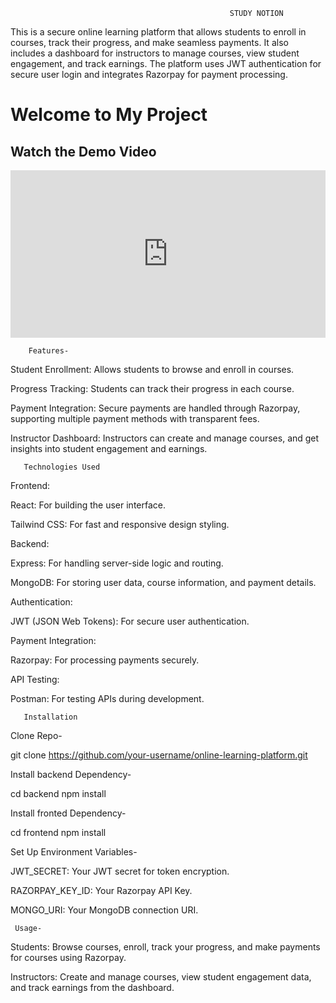                                                      STUDY NOTION
                                                     
This is a secure online learning platform that allows students to enroll in courses, track their progress, and make seamless payments. It also includes a dashboard for instructors to manage courses, view student engagement, and track earnings. The platform uses JWT authentication for secure user login and integrates Razorpay for payment processing.

# Welcome to My Project

## Watch the Demo Video

<div style="padding:53.13% 0 0 0;position:relative;">
  <iframe src="https://player.vimeo.com/video/1063066462?badge=0&amp;autopause=0&amp;player_id=0&amp;app_id=58479" frameborder="0" allow="autoplay=1; fullscreen; picture-in-picture; clipboard-write; encrypted-media" style="position:absolute;top:0;left:0;width:100%;height:100%;" title="video"></iframe>
</div>
<script src="https://player.vimeo.com/api/player.js"></script>



        Features-
        
Student Enrollment: Allows students to browse and enroll in courses.

Progress Tracking: Students can track their progress in each course.

Payment Integration: Secure payments are handled through Razorpay, supporting multiple payment methods with transparent fees.

Instructor Dashboard: Instructors can create and manage courses, and get insights into student engagement and earnings.

       Technologies Used 

Frontend:

React: For building the user interface.

Tailwind CSS: For fast and responsive design styling.

Backend:

Express: For handling server-side logic and routing.

MongoDB: For storing user data, course information, and payment details.

Authentication:

JWT (JSON Web Tokens): For secure user authentication.

Payment Integration:

Razorpay: For processing payments securely.

API Testing:

Postman: For testing APIs during development.

       Installation

Clone Repo-

git clone https://github.com/your-username/online-learning-platform.git

Install backend Dependency-

cd backend
npm install

Install fronted Dependency-

cd frontend
npm install

Set Up Environment Variables-

JWT_SECRET: Your JWT secret for token encryption.

RAZORPAY_KEY_ID: Your Razorpay API Key.

MONGO_URI: Your MongoDB connection URI.

     Usage-

Students: Browse courses, enroll, track your progress, and make payments for courses using Razorpay.

Instructors: Create and manage courses, view student engagement data, and track earnings from the dashboard.



















